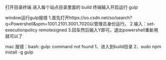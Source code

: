 打开目录终端
进入每个站点目录里面的 build 
终端输入开启运行 gulp 

window运行gulp报错
1.首先打开https://so.csdn.net/so/search?q=Powershell&spm=1001.2101.3001.7020以管理员身份运行。
2.输入：set-executionpolicy remotesigned
3.回车然后输入Y即可。退出powershell重新用就可以了

mac
报错：bash: gulp: command not found
1、进入到build目录
2、sudo npm install -g gulp
